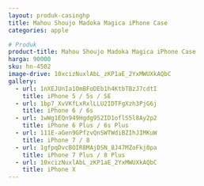 ```yaml
---
layout: produk-casinghp
title: Mahou Shoujo Madoka Magica iPhone Case
categories: apple

# Produk
product-title: Mahou Shoujo Madoka Magica iPhone Case
harga: 90000
sku: hn-4502
image-drive: 10xcizNuxlAbL_zKP1aE_2YxMWUXkAQbC
gallery:
  - url: 1nXEJUnIa1OmBFoDEb1h4KtbTBzJ7cdtI
    title: iPhone 5 / 5s / SE
  - url: 1bp7_XvVKfLxRxlLLU2IDTFgXzh3PjG6j
    title: iPhone 6 / 6s
  - url: 1wWg1EQn949Hgdg952ID1oflS5l8Ay2p2
    title: iPhone 6 Plus / 6s Plus
  - url: 111E-aGen9GPfzvQnSWTWdiBZIhJIMKuW
    title: iPhone 7 / 8
  - url: 1gfpqDvcBOIR8MAjDSN_8J47MZoFkj0pa
    title: iPhone 7 Plus / 8 Plus
  - url: 10xcizNuxlAbL_zKP1aE_2YxMWUXkAQbC
    title: iPhone X
---
```


